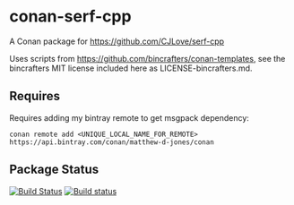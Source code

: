 # conan-serf-cpp

A Conan package for https://github.com/CJLove/serf-cpp

Uses scripts from https://github.com/bincrafters/conan-templates, see the bincrafters MIT license included here as LICENSE-bincrafters.md.

## Requires

Requires adding my bintray remote to get msgpack dependency:
```
conan remote add <UNIQUE_LOCAL_NAME_FOR_REMOTE> https://api.bintray.com/conan/matthew-d-jones/conan
```

## Package Status

[![Build Status](https://travis-ci.org/matthew-d-jones/conan-serf-cpp.svg?branch=master)](https://travis-ci.org/matthew-d-jones/conan-serf-cpp)
[![Build status](https://ci.appveyor.com/api/projects/status/bfa8bphj2otp6563/branch/master?svg=true)](https://ci.appveyor.com/project/matthew-d-jones/conan-serf-cpp/branch/master)
